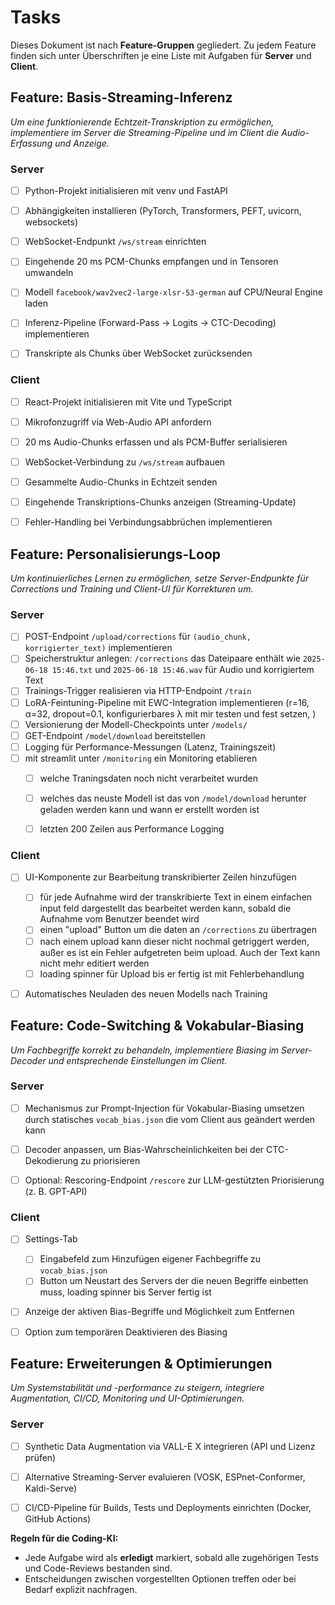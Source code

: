 # Tasks

Dieses Dokument ist nach **Feature-Gruppen** gegliedert. Zu jedem Feature finden sich unter Überschriften je eine Liste mit Aufgaben für **Server** und **Client**.

## Feature: Basis-Streaming-Inferenz

*Um eine funktionierende Echtzeit-Transkription zu ermöglichen, implementiere im Server die Streaming-Pipeline und im Client die Audio-Erfassung und Anzeige.*

### Server

- [ ] Python-Projekt initialisieren mit venv und FastAPI
- [ ] Abhängigkeiten installieren (PyTorch, Transformers, PEFT, uvicorn, websockets)
- [ ] WebSocket-Endpunkt `/ws/stream` einrichten
- [ ] Eingehende 20 ms PCM-Chunks empfangen und in Tensoren umwandeln
- [ ] Modell `facebook/wav2vec2-large-xlsr-53-german` auf CPU/Neural Engine laden
- [ ] Inferenz-Pipeline (Forward-Pass → Logits → CTC-Decoding) implementieren
- [ ] Transkripte als Chunks über WebSocket zurücksenden


### Client

- [ ] React-Projekt initialisieren mit Vite und TypeScript
- [ ] Mikrofonzugriff via Web-Audio API anfordern
- [ ] 20 ms Audio-Chunks erfassen und als PCM-Buffer serialisieren
- [ ] WebSocket-Verbindung zu `/ws/stream` aufbauen
- [ ] Gesammelte Audio-Chunks in Echtzeit senden
- [ ] Eingehende Transkriptions-Chunks anzeigen (Streaming-Update)
- [ ] Fehler-Handling bei Verbindungsabbrüchen implementieren


## Feature: Personalisierungs-Loop

*Um kontinuierliches Lernen zu ermöglichen, setze Server-Endpunkte für Corrections und Training und Client-UI für Korrekturen um.*

### Server

- [ ] POST-Endpoint `/upload/corrections` für `(audio_chunk, korrigierter_text)` implementieren
- [ ] Speicherstruktur anlegen: `/corrections` das Dateipaare enthält wie `2025-06-18 15:46.txt` und `2025-06-18 15:46.wav` für Audio und korrigiertem Text
- [ ] Trainings-Trigger realisieren via HTTP-Endpoint `/train`
- [ ] LoRA-Feintuning-Pipeline mit EWC-Integration implementieren (r=16, α=32, dropout=0.1, konfigurierbares λ mit mir testen und fest setzen, )
- [ ] Versionierung der Modell-Checkpoints unter `/models/`
- [ ] GET-Endpoint `/model/download` bereitstellen
- [ ] Logging für Performance-Messungen (Latenz, Trainingszeit)
- [ ] mit streamlit unter `/monitoring` ein Monitoring etablieren
    - [ ] welche Traningsdaten noch nicht verarbeitet wurden
    - [ ] welches das neuste Modell ist das von `/model/download` herunter geladen werden kann und wann er erstellt worden ist
    - [ ] letzten 200 Zeilen aus Performance Logging


### Client

- [ ] UI-Komponente zur Bearbeitung transkribierter Zeilen hinzufügen
    - [ ] für jede Aufnahme wird der transkribierte Text in einem einfachen input feld dargestellt das bearbeitet werden kann, sobald die Aufnahme vom Benutzer beendet wird
    - [ ] einen "upload" Button um die daten an `/corrections` zu übertragen
    - [ ] nach einem upload kann dieser nicht nochmal getriggert werden, außer es ist ein Fehler aufgetreten beim upload. Auch der Text kann nicht mehr editiert werden
    - [ ] loading spinner für Upload bis er fertig ist mit Fehlerbehandlung
- [ ] Automatisches Neuladen des neuen Modells nach Training


## Feature: Code-Switching \& Vokabular-Biasing

*Um Fachbegriffe korrekt zu behandeln, implementiere Biasing im Server-Decoder und entsprechende Einstellungen im Client.*

### Server

- [ ] Mechanismus zur Prompt-Injection für Vokabular-Biasing umsetzen durch statisches `vocab_bias.json` die vom Client aus geändert werden kann
- [ ] Decoder anpassen, um Bias-Wahrscheinlichkeiten bei der CTC-Dekodierung zu priorisieren
- [ ] Optional: Rescoring-Endpoint `/rescore` zur LLM-gestützten Priorisierung (z. B. GPT-API)


### Client

- [ ] Settings-Tab
    - [ ] Eingabefeld zum Hinzufügen eigener Fachbegriffe zu `vocab_bias.json`
    - [ ] Button um Neustart des Servers der die neuen Begriffe einbetten muss, loading spinner bis Server fertig ist
- [ ] Anzeige der aktiven Bias-Begriffe und Möglichkeit zum Entfernen
- [ ] Option zum temporären Deaktivieren des Biasing


## Feature: Erweiterungen \& Optimierungen

*Um Systemstabilität und -performance zu steigern, integriere Augmentation, CI/CD, Monitoring und UI-Optimierungen.*

### Server

- [ ] Synthetic Data Augmentation via VALL-E X integrieren (API und Lizenz prüfen)
- [ ] Alternative Streaming-Server evaluieren (VOSK, ESPnet-Conformer, Kaldi-Serve)
- [ ] CI/CD-Pipeline für Builds, Tests und Deployments einrichten (Docker, GitHub Actions)


**Regeln für die Coding-KI:**

- Jede Aufgabe wird als **erledigt** markiert, sobald alle zugehörigen Tests und Code-Reviews bestanden sind.
- Entscheidungen zwischen vorgestellten Optionen treffen oder bei Bedarf explizit nachfragen.

